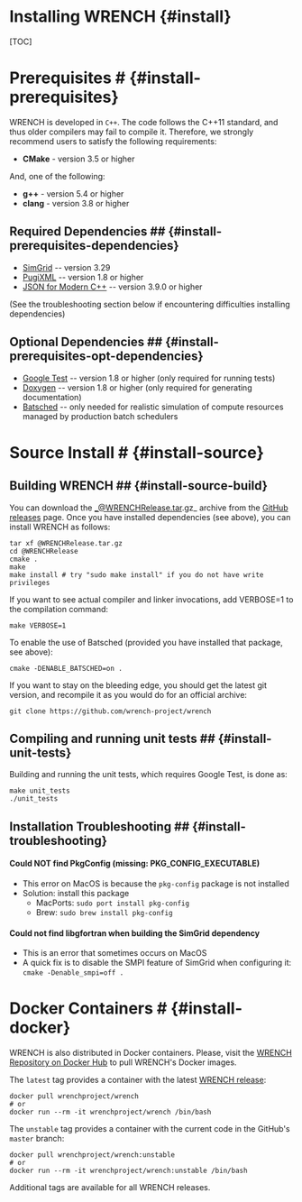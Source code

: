 Installing WRENCH                  {#install}
============

[TOC]

# Prerequisites #                 {#install-prerequisites}

WRENCH is developed in `C++`. The code follows the C++11 standard, and thus older 
compilers may fail to compile it. Therefore, we strongly recommend
users to satisfy the following requirements:

- **CMake** - version 3.5 or higher
  
And, one of the following:
- **g++** - version 5.4 or higher
- **clang** - version 3.8 or higher

## Required Dependencies ##                  {#install-prerequisites-dependencies}

- [SimGrid](https://simgrid.org/) -- version 3.29
- [PugiXML](http://pugixml.org/) -- version 1.8 or higher
- [JSON for Modern C++](https://github.com/nlohmann/json) -- version 3.9.0 or higher 

(See the troubleshooting section below if encountering difficulties installing dependencies)

## Optional Dependencies ##                  {#install-prerequisites-opt-dependencies}

- [Google Test](https://github.com/google/googletest) -- version 1.8 or higher (only required for running tests)
- [Doxygen](http://www.doxygen.org) -- version 1.8 or higher (only required for generating documentation)
- [Batsched](https://gitlab.inria.fr/batsim/batsched) -- only needed for realistic simulation of compute resources managed by production batch schedulers

# Source Install #                  {#install-source}

## Building WRENCH ##               {#install-source-build}

You can download the _@WRENCHRelease.tar.gz_ archive from the 
[GitHub releases](https://github.com/wrench-project/wrench/releases) page. Once you have
installed dependencies (see above), you can install WRENCH as follows:

~~~~~~~~~~~~~{.sh}
tar xf @WRENCHRelease.tar.gz
cd @WRENCHRelease
cmake .
make
make install # try "sudo make install" if you do not have write privileges
~~~~~~~~~~~~~

If you want to see actual compiler and linker invocations, add VERBOSE=1 to the compilation command:

~~~~~~~~~~~~~{.sh}
make VERBOSE=1
~~~~~~~~~~~~~

To enable the use of Batsched (provided you have installed that package, see above):
~~~~~~~~~~~~~{.sh}
cmake -DENABLE_BATSCHED=on .
~~~~~~~~~~~~~

If you want to stay on the bleeding edge, you should get the latest git version, and recompile it as you would do for an official archive:

~~~~~~~~~~~~~{.sh}
git clone https://github.com/wrench-project/wrench
~~~~~~~~~~~~~

## Compiling and running unit tests ##  {#install-unit-tests}

Building and running the unit tests, which requires Google Test, is done as:

~~~~~~~~~~~~~{.sh}
make unit_tests      
./unit_tests
~~~~~~~~~~~~~
 
## Installation Troubleshooting ##  {#install-troubleshooting}

#### Could NOT find PkgConfig (missing: PKG_CONFIG_EXECUTABLE)
    
 - This error on MacOS is because the `pkg-config` package is not installed
 - Solution: install this package
    - MacPorts: `sudo port install pkg-config`
    - Brew: `sudo brew install pkg-config`

#### Could not find libgfortran when building the SimGrid dependency

  - This is an error that sometimes occurs on MacOS
  - A quick fix is to disable the SMPI feature of SimGrid when configuring it: `cmake -Denable_smpi=off .`

# Docker Containers #             {#install-docker}

WRENCH is also distributed in Docker containers. Please, visit the
[WRENCH Repository on Docker Hub](https://hub.docker.com/r/wrenchproject/wrench/)
to pull WRENCH's Docker images.

The `latest` tag provides a container with the latest 
[WRENCH release](https://github.com/wrench-project/wrench/releases):

~~~~~~~~~~~~~{.sh}
docker pull wrenchproject/wrench 
# or
docker run --rm -it wrenchproject/wrench /bin/bash
~~~~~~~~~~~~~

The `unstable` tag provides a container with the current code in the GitHub's 
`master` branch:

~~~~~~~~~~~~~{.sh}
docker pull wrenchproject/wrench:unstable
# or
docker run --rm -it wrenchproject/wrench:unstable /bin/bash
~~~~~~~~~~~~~ 

Additional tags are available for all WRENCH releases.
